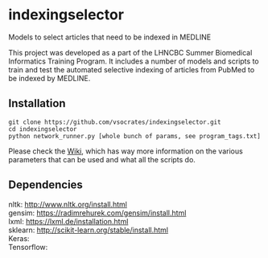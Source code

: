 # indexingselector
Models to select articles that need to be indexed in MEDLINE

This project was developed as a part of the LHNCBC Summer Biomedical Informatics Training Program. It includes a number of models and scripts to train and test the automated selective indexing of articles from PubMed to be indexed by MEDLINE. 

## Installation

```
git clone https://github.com/vsocrates/indexingselector.git
cd indexingselector
python network_runner.py [whole bunch of params, see program_tags.txt]
```
Please check the [Wiki](https://github.com/vsocrates/indexingselector/wiki), which has way more information on the various parameters that can be used and what all the scripts do.

## Dependencies

nltk: http://www.nltk.org/install.html  
gensim: https://radimrehurek.com/gensim/install.html  
lxml: https://lxml.de/installation.html  
sklearn: http://scikit-learn.org/stable/install.html  
Keras:  
Tensorflow:  

